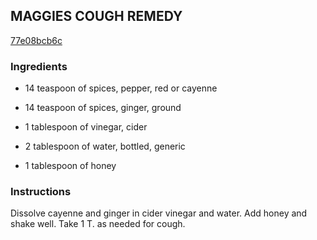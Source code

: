 ## MAGGIES COUGH REMEDY

[77e08bcb6c](http://www.food.com/recipe/maggie-s-cough-remedy-486039)

### Ingredients

 - 14 teaspoon of spices, pepper, red or cayenne

 - 14 teaspoon of spices, ginger, ground

 - 1 tablespoon of vinegar, cider

 - 2 tablespoon of water, bottled, generic

 - 1 tablespoon of honey

### Instructions

Dissolve cayenne and ginger in cider vinegar and water. Add honey and shake well. Take 1 T. as needed for cough.